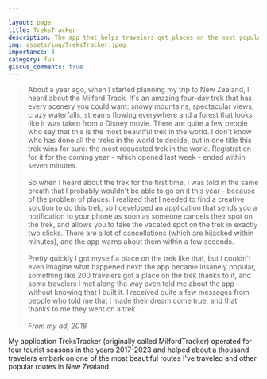 ```yaml
---

layout: page
title: TreksTracker
description: The app that helps travelers get places on the most popular treks in New Zealand.
img: assets/img/TreksTracker.jpeg
importance: 3
category: fun
giscus_comments: true
---
```

> About a year ago, when I started planning my trip to New Zealand, I heard about the Milford Track. It's an amazing four-day trek that has every scenery you could want: snowy mountains, spectacular views, crazy waterfalls, streams flowing everywhere and a forest that looks like it was taken from a Disney movie. There are quite a few people who say that this is the most beautiful trek in the world. I don't know who has done all the treks in the world to decide, but in one title this trek wins for sure: the most requested trek in the world. Registration for it for the coming year - which opened last week - ended within seven minutes. <br><br>
So when I heard about the trek for the first time, I was told in the same breath that I probably wouldn't be able to go on it this year - because of the problem of places. I realized that I needed to find a creative solution to do this trek, so I developed an application that sends you a notification to your phone as soon as someone cancels their spot on the trek, and allows you to take the vacated spot on the trek in exactly two clicks. There are a lot of cancellations (which are hijacked within minutes), and the app warns about them within a few seconds.<br><br>
Pretty quickly I got myself a place on the trek like that, but I couldn't even imagine what happened next: the app became insanely popular, something like 200 travelers got a place on the trek thanks to it, and some travelers I met along the way even told me about the app - without knowing that I built it. I received quite a few messages from people who told me that I made their dream come true, and that thanks to me they went on a trek.<br><br>
<cite>From my ad, 2018</cite>

My application TreksTracker (originally called MilfordTracker) operated for four tourist seasons in the years 2017-2023 and helped about a thousand travelers embark on one of the most beautiful routes I've traveled and other popular routes in New Zealand.